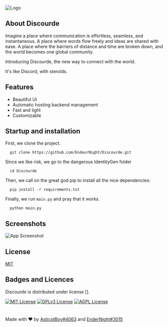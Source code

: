 
![Logo](https://zupimages.net/up/23/03/hojv.png)


## About Discourde

Imagine a place where communication is effortless, seamless, and instantaneous. A place where words flow freely and ideas are shared with ease. A place where the barriers of distance and time are broken down, and the world becomes one global community.

Introducing Discourde, the new way to connect with the world. 

It's like Discord, with steroïds.
## Features

- Beautiful UI
- Automatic hosting backend management 
- Fast and light
- Customizable
## Startup and installation

First, we clone the project.

```
  git clone https://github.com/EndeurNight/Discourde.git
```

Since we like risk, we go to the dangerous IdentityGen folder

```
  cd Discourde
```

Then, we call on the great god pip to install all the nice dependencies: 

```
  pip install -r requirements.txt
```

Finally, we run ``main.py`` and pray that it works.

```
  python main.py
```
## Screenshots

![App Screenshot](https://via.placeholder.com/468x300?text=App+Screenshot+Here)


## License

[MIT](https://choosealicense.com/licenses/mit/)


## Badges and Licences

Discourde is distributed under license [].

[![MIT License](https://img.shields.io/badge/License-MIT-green.svg)](https://choosealicense.com/licenses/mit/)
[![GPLv3 License](https://img.shields.io/badge/License-GPL%20v3-yellow.svg)](https://opensource.org/licenses/)
[![AGPL License](https://img.shields.io/badge/license-AGPL-blue.svg)](http://www.gnu.org/licenses/agpl-3.0)





#


Made with ❤️ by [AsticotBoy#4063](https://www.github.com/asticotboy) and [EnderNight#3015](https://www.github.com/asticotboy)
